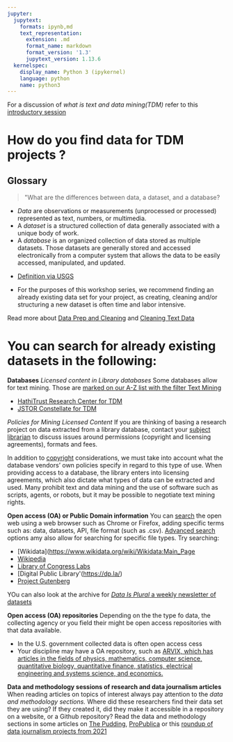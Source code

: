 ```yaml
---
jupyter:
  jupytext:
    formats: ipynb,md
    text_representation:
      extension: .md
      format_name: markdown
      format_version: '1.3'
      jupytext_version: 1.13.6
  kernelspec:
    display_name: Python 3 (ipykernel)
    language: python
    name: python3
---
```


For a discussion of *what is text and data mining(TDM)* refer to this [introductory session](https://github.com/SouthernMethodistUniversity/introTDM/blob/main/introTDM.md)


# How do you find data for TDM projects ?  

## Glossary
 > "What are the differences between data, a dataset, and a database?
  * *Data* are observations or measurements (unprocessed or processed) represented as text, numbers, or multimedia.
  * A *dataset* is a structured collection of data generally associated with a unique body of work.
  * A *database* is an organized collection of data stored as multiple datasets. Those datasets are generally stored and accessed electronically from a computer system that allows the data to be easily accessed, manipulated, and updated. 
  - [Definition via USGS](https://www.usgs.gov/faqs/what-are-differences-between-data-dataset-and-database#:~:text=Data%20are%20observations%20or%20measurements,a%20unique%20body%20of%20work.) 

* For the purposes of this workshop series, we recommend finding an already existing data set for your project, as  creating, cleaning and/or structuring a new dataset is often time and labor intensive. 

Read more about [Data Prep and Cleaning](https://digitalhumanities.berkeley.edu/data-prep-and-cleaning) and [Cleaning Text Data](https://medhieval.com/classes/hh2019/labs/cleaning-text-data/)

# You can search for already existing datasets in the following:

**Databases**
*Licensed content in Library databases*
Some databases allow for text mining. Those are [marked on our A-Z list with the filter Text Mining](https://guides.smu.edu/az.php?t=45104) 
* [HathiTrust Research Center for TDM](https://github.com/SouthernMethodistUniversity/introTDM/tree/main/sections)
* [JSTOR Constellate for TDM](https://github.com/SouthernMethodistUniversity/introTDM/tree/main/sections)

*Policies for Mining Licensed Content* 
If you are thinking of basing a research project on data extracted from a library database, contact your [subject librarian](https://www.smu.edu/libraries/help/librarian) to discuss issues around permissions (copyright and licensing agreements), formats and fees.

In addition to [copyright](https://www.smu.edu/Libraries/scholarship/copyright) considerations, we must take into account what the database vendors’ own policies specify in regard to this type of use. When providing access to a database, the library enters into licensing agreements, which also dictate what types of data can be extracted and used. Many prohibit text and data mining and the use of software such as scripts, agents, or robots, but it may be possible to negotiate text mining rights.

**Open access (OA) or Public Domain information**
You can [search](https://guides.smu.edu/internetsearching) the open web using a web browser such as Chrome or Firefox, adding specific terms such as: data, datasets, API, file format (such as .csv). [Advanced search](https://www.google.com/advanced_search) options amy also allow for searching for specific file types. 
Try searching: 
* [Wikidata](https://www.wikidata.org/wiki/Wikidata:Main_Page
* [Wikipedia](https://en.wikipedia.org/wiki/Main_Page)
* [Library of Congress Labs](https://labs.loc.gov/)
* [Digital Public Library'(https://dp.la/)
* [Project Gutenberg](https://www.gutenberg.org/)

YOu can also look at the archive for [*Data Is Plural* a weekly newsletter of datasets](https://www.data-is-plural.com/)

**Open access (OA) repositories**
Depending on the the type fo data, the collecting agency or you field their might be open access repositories with that data available.
* In the U.S. government collected data is often open access cess
* Your discipline may have a OA repository, such as [ARVIX, which has articles in the fields of physics, mathematics, computer science, quantitative biology, quantitative finance, statistics, electrical engineering and systems science, and economics.](https://arxiv.org/)

**Data and methodology sessions of research and data journalism articles**
When reading articles on topics of interest always pay attention to the *data and methodology sections.* Where did these researchers find their data set they are using? If they created it, did they make it accessible in a repository on a website, or a Github repository?
Read the data and methodology sections in some articles on [The Pudding](https://pudding.cool/), [ProPublica](https://www.propublica.org/datastore/) or this [roundup of data journalism projects from 2021](https://datajournalism.com/read/blog/best-data-journalism-projects-2021)


<!---
Some information adapted from 
examples 
https://libguides.bc.edu/textdatamining/overview 

https://guides.nyu.edu/tdm/start 

https://guides.lib.uw.edu/research/text-mining --->
